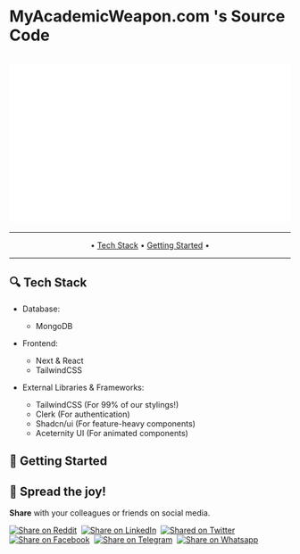 # MyAcademicWeapon.com 's Source Code

<br />
<div align="center">
  <a href="https://learn.microsoft.com/en-us/office/vba/api/overview/excel">
    <img src="https://github.com/LimJiaEarn/myacademicweapon/blob/main/public/images/BigLogo.svg" alt="Logo">
  </a>
</div>
 
 ---

 <p align="center">
• <a href="#-tech-stack">Tech Stack</a> • <a href="#-getting-started">Getting Started</a> • 
 </p>

---

## 🔍 Tech Stack

* Database:
    - MongoDB

* Frontend:
    - Next & React
    - TailwindCSS

* External Libraries & Frameworks:
    - TailwindCSS (For 99% of our stylings!)
    - Clerk (For authentication)
    - Shadcn/ui (For feature-heavy components)
    - Aceternity UI (For animated components)



## 🤸 Getting Started



## 🌟 Spread the joy!
**Share** with your colleagues or friends on social media.

<a href="https://www.reddit.com" target="_blank">
 <img src="https://img.shields.io/twitter/url?label=Reddit&logo=Reddit&style=social&url=https://www.reddit.com/" alt="Share on Reddit"/></a>&nbsp;
<a href="https://www.linkedin.com" target="_blank">
 <img src="https://img.shields.io/twitter/url?label=LinkedIn&logo=LinkedIn&style=social&url=https://www.linkedin.com" alt="Share on LinkedIn"/></a>&nbsp;
<a href="https://twitter.com" target="_blank">
 <img src="https://img.shields.io/twitter/url?label=Twitter&logo=Twitter&style=social&url=https://twitter.com" alt="Shared on Twitter"/></a>&nbsp;
<a href="https://www.facebook.com" target="_blank">
 <img src="https://img.shields.io/twitter/url?label=Facebook&logo=Facebook&style=social&url=https://www.facebook.com" alt="Share on Facebook"/></a>&nbsp;
<a href="https://t.me/share" target="_blank">
 <img src="https://img.shields.io/twitter/url?label=Telegram&logo=Telegram&style=social&url=https://t.me/share" alt="Share on Telegram"/></a>&nbsp;
<a href="https://wa.me" target="_blank">
 <img src="https://img.shields.io/twitter/url?label=Whatsapp&logo=Whatsapp&style=social&url=https://wa.me" alt="Share on Whatsapp"/></a>&nbsp;